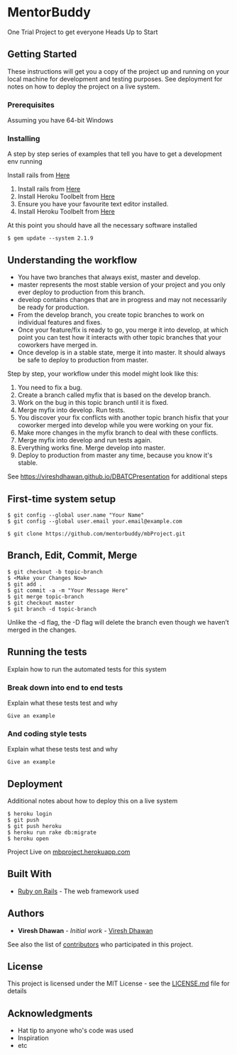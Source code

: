# MentorBuddy

One Trial Project to get everyone Heads Up to Start

## Getting Started

These instructions will get you a copy of the project up and running on your local machine for development and testing purposes. See deployment for notes on how to deploy the project on a live system.

### Prerequisites

Assuming you have 64-bit Windows

### Installing

A step by step series of examples that tell you have to get a development env running

Install rails from [Here](https://s3.amazonaws.com/railsinstaller/Windows/railsinstaller-3.2.0.exe)

1. Install rails from [Here](https://s3.amazonaws.com/railsinstaller/Windows/railsinstaller-3.2.0.exe)
2. Install Heroku Toolbelt from [Here](https://cli-assets.heroku.com/branches/stable/heroku-windows-amd64.exe)
3. Ensure you have your favourite text editor installed.
4. Install Heroku Toolbelt from [Here](https://nodejs.org)

At this point you should have all the necessary software installed
```
$ gem update --system 2.1.9
```

## Understanding the workflow

* You have two branches that always exist, master and develop.
* master represents the most stable version of your project and you only ever deploy to production from this branch.
* develop contains changes that are in progress and may not necessarily be ready for production.
* From the develop branch, you create topic branches to work on individual features and fixes.
* Once your feature/fix is ready to go, you merge it into develop, at which point you can test how it interacts with other topic branches that your coworkers have merged in.
* Once develop is in a stable state, merge it into master. It should always be safe to deploy to production from master.

Step by step, your workflow under this model might look like this:

1. You need to fix a bug.
2. Create a branch called myfix that is based on the develop branch.
3. Work on the bug in this topic branch until it is fixed.
4. Merge myfix into develop. Run tests.
5. You discover your fix conflicts with another topic branch hisfix that your coworker merged into develop while you were working on your fix.
6. Make more changes in the myfix branch to deal with these conflicts.
7. Merge myfix into develop and run tests again.
8. Everything works fine. Merge develop into master.
9. Deploy to production from master any time, because you know it's stable.

See https://vireshdhawan.github.io/DBATCPresentation for additional steps

## First-time system setup

```
$ git config --global user.name "Your Name"
$ git config --global user.email your.email@example.com
```
```
$ git clone https://github.com/mentorbuddy/mbProject.git
```
## Branch, Edit, Commit, Merge
```
$ git checkout -b topic-branch
$ <Make your Changes Now>
$ git add .
$ git commit -a -m "Your Message Here"
$ git merge topic-branch
$ git checkout master
$ git branch -d topic-branch
```
Unlike the -d flag, the -D flag will delete the branch even though we haven’t merged in the changes.

## Running the tests

Explain how to run the automated tests for this system

### Break down into end to end tests

Explain what these tests test and why

```
Give an example
```

### And coding style tests

Explain what these tests test and why

```
Give an example
```

## Deployment

Additional notes about how to deploy this on a live system

```
$ heroku login
$ git push
$ git push heroku
$ heroku run rake db:migrate
$ heroku open
```
Project Live on [mbproject.herokuapp.com](https://mbproject.herokuapp.com)
## Built With

* [Ruby on Rails](http://rubyonrails.org/) - The web framework used

## Authors

* **Viresh Dhawan** - *Initial work* - [Viresh Dhawan](https://github.com/VireshDhawan)

See also the list of [contributors](https://github.com/mentorbuddy/contributors) who participated in this project.

## License

This project is licensed under the MIT License - see the [LICENSE.md](LICENSE.md) file for details

## Acknowledgments

* Hat tip to anyone who's code was used
* Inspiration
* etc
